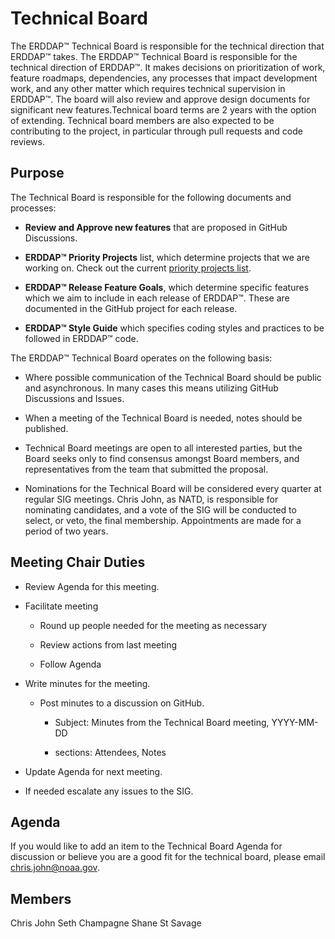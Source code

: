 # **Technical Board**

The ERDDAP™ Technical Board is responsible for the technical direction that ERDDAP™ takes. The ERDDAP™ Technical Board is responsible for the technical direction of ERDDAP™. It makes decisions on prioritization of work, feature roadmaps, dependencies, any processes that impact development work, and any other matter which requires technical supervision in ERDDAP™. The board will also review and approve design documents for significant new features.Technical board terms are 2 years with the option of extending. Technical board members are also expected to be contributing to the project, in particular through pull requests and code reviews.

## **Purpose**

The Technical Board is responsible for the following documents and processes:

* **Review and Approve new features** that are proposed in GitHub Discussions.

* **ERDDAP™ Priority Projects** list, which determine projects that we are working on. Check out the current [priority projects list](https://github.com/ERDDAP/erddap/issues/158).

* **ERDDAP™ Release Feature Goals**, which determine specific features which we aim to include in each release of ERDDAP™. These are documented in the GitHub project for each release.

* **ERDDAP™ Style Guide** which specifies coding styles and practices to be followed in ERDDAP™ code.

The ERDDAP™ Technical Board operates on the following basis:

* Where possible communication of the Technical Board should be public and asynchronous. In many cases this means utilizing GitHub Discussions and Issues.

* When a meeting of the Technical Board is needed, notes should be published.

* Technical Board meetings are open to all interested parties, but the Board seeks only to find consensus amongst Board members, and representatives from the team that submitted the proposal.

* Nominations for the Technical Board will be considered every quarter at regular SIG meetings. Chris John, as NATD, is responsible for nominating candidates, and a vote of the SIG will be conducted to select, or veto, the final membership. Appointments are made for a period of two years.

## **Meeting Chair Duties**

- Review Agenda for this meeting.

- Facilitate meeting

  - Round up people needed for the meeting as necessary

  - Review actions from last meeting

  - Follow Agenda

- Write minutes for the meeting.

  - Post minutes to a discussion on GitHub.

    - Subject: Minutes from the Technical Board meeting, YYYY-MM-DD

    - sections: Attendees, Notes

- Update Agenda for next meeting.

- If needed escalate any issues to the SIG.

## Agenda

If you would like to add an item to the Technical Board Agenda for discussion or believe you are a good fit for the technical board, please email [chris.john@noaa.gov](mailto:chris.john@noaa.gov).

## Members

Chris John
Seth Champagne
Shane St Savage
